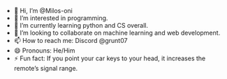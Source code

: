 - 👋 Hi, I’m @Milos-oni
- 👀 I’m interested in programming.
- 🌱 I’m currently learning python and CS overall.
- 💞️ I’m looking to collaborate on  machine learning and web development.
- 📫 How to reach me: Discord @grunt07
- 😄 Pronouns: He/Him
- ⚡ Fun fact: If you point your car keys to your head, it increases the remote’s signal range.

<!---
Milos-oni/Milos-oni is a ✨ special ✨ repository because its `README.md` (this file) appears on your GitHub profile.
You can click the Preview link to take a look at your changes.
--->
